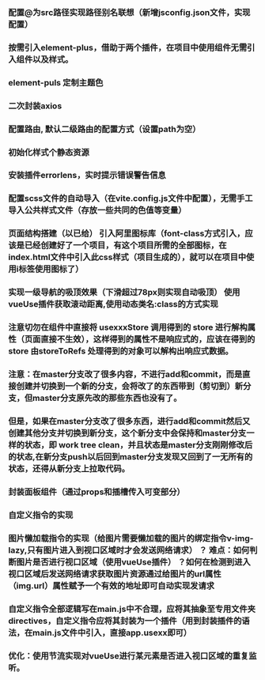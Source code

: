 ### 配置@为src路径实现路径别名联想（新增jsconfig.json文件，实现配置）
### 按需引入element-plus，借助于两个插件，在项目中使用组件无需引入组件以及样式。
### element-puls 定制主题色
### 二次封装axios
### 配置路由, 默认二级路由的配置方式（设置path为空）
### 初始化样式个静态资源
### 安装插件errorlens，实时提示错误警告信息
### 配置scss文件的自动导入（在vite.config.js文件中配置），无需手工导入公共样式文件（存放一些共同的色值等变量）
### 页面结构搭建（以已给） 引入阿里图标库（font-class方式引入，应该是已经创建好了一个项目，有这个项目所需的全部图标，在index.html文件中引入此css样式（项目生成的），就可以在项目中使用i标签使用图标了）
### 实现一级导航的吸顶效果（下滑超过78px则实现自动吸顶） 使用vueUse插件获取滚动距离,使用动态类名:class的方式实现
### 注意切勿在组件中直接将 usexxxStore 调用得到的 store 进行解构属性（页面直接不生效），这样得到的属性不是响应式的，应该在得到的 store 由storeToRefs 处理得到的对象可以解构出响应式数据。
### 注意：在master分支改了很多内容，不进行add和commit，而是直接创建并切换到一个新的分支，会将改了的东西带到（剪切到）新分支，但master分支原先改的那些东西也没有了。
### 但是，如果在master分支改了很多东西，进行add和commit然后又创建其他分支并切换到新分支，这个新分支中会保持和master分支一样的状态，即 work tree clean，并且状态是master分支刚刚修改后的状态,在新分支push以后回到master分支发现又回到了一无所有的状态，还得从新分支上拉取代码。
### 封装面板组件（通过props和插槽传入可变部分）
### 自定义指令的实现
### 图片懒加载指令的实现（给图片需要懒加载的图片的绑定指令v-img-lazy,只有图片进入到视口区域时才会发送网络请求） ？ 难点：如何判断图片是否进行视口区域（使用vueUse插件） ？如何在检测到进入视口区域后发送网络请求获取图片资源通过给图片的url属性（img.url）属性赋予一个有效的地址即可自动实现发请求
### 自定义指令全部逻辑写在main.js中不合理，应将其抽象至专用文件夹directives，自定义指令应将其封装为一个插件（用到封装插件的语法，在main.js文件中引入，直接app.usexx即可）
### 优化：使用节流实现对vueUse进行某元素是否进入视口区域的重复监听。
